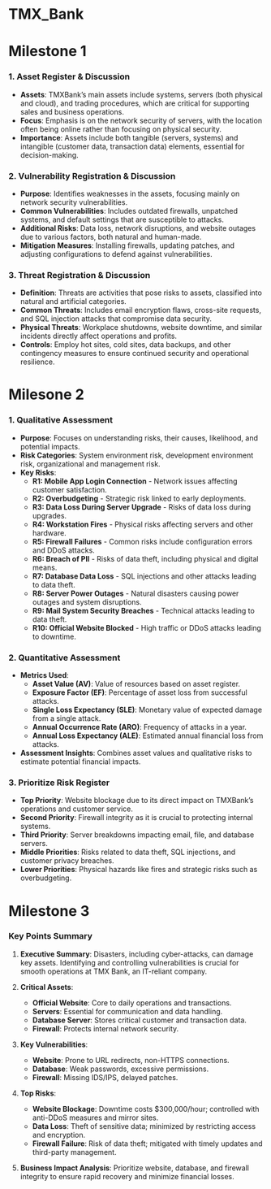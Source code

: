 # TMX_Bank
# Milestone 1
### 1. Asset Register & Discussion
- **Assets**: TMXBank’s main assets include systems, servers (both physical and cloud), and trading procedures, which are critical for supporting sales and business operations.
- **Focus**: Emphasis is on the network security of servers, with the location often being online rather than focusing on physical security.
- **Importance**: Assets include both tangible (servers, systems) and intangible (customer data, transaction data) elements, essential for decision-making.

### 2. Vulnerability Registration & Discussion
- **Purpose**: Identifies weaknesses in the assets, focusing mainly on network security vulnerabilities.
- **Common Vulnerabilities**: Includes outdated firewalls, unpatched systems, and default settings that are susceptible to attacks.
- **Additional Risks**: Data loss, network disruptions, and website outages due to various factors, both natural and human-made.
- **Mitigation Measures**: Installing firewalls, updating patches, and adjusting configurations to defend against vulnerabilities.

### 3. Threat Registration & Discussion
- **Definition**: Threats are activities that pose risks to assets, classified into natural and artificial categories.
- **Common Threats**: Includes email encryption flaws, cross-site requests, and SQL injection attacks that compromise data security.
- **Physical Threats**: Workplace shutdowns, website downtime, and similar incidents directly affect operations and profits.
- **Controls**: Employ hot sites, cold sites, data backups, and other contingency measures to ensure continued security and operational resilience.

# Milesone 2
### 1. Qualitative Assessment
- **Purpose**: Focuses on understanding risks, their causes, likelihood, and potential impacts.
- **Risk Categories**: System environment risk, development environment risk, organizational and management risk.
- **Key Risks**:
  - **R1: Mobile App Login Connection** - Network issues affecting customer satisfaction.
  - **R2: Overbudgeting** - Strategic risk linked to early deployments.
  - **R3: Data Loss During Server Upgrade** - Risks of data loss during upgrades.
  - **R4: Workstation Fires** - Physical risks affecting servers and other hardware.
  - **R5: Firewall Failures** - Common risks include configuration errors and DDoS attacks.
  - **R6: Breach of PII** - Risks of data theft, including physical and digital means.
  - **R7: Database Data Loss** - SQL injections and other attacks leading to data theft.
  - **R8: Server Power Outages** - Natural disasters causing power outages and system disruptions.
  - **R9: Mail System Security Breaches** - Technical attacks leading to data theft.
  - **R10: Official Website Blocked** - High traffic or DDoS attacks leading to downtime.

### 2. Quantitative Assessment
- **Metrics Used**:
  - **Asset Value (AV)**: Value of resources based on asset register.
  - **Exposure Factor (EF)**: Percentage of asset loss from successful attacks.
  - **Single Loss Expectancy (SLE)**: Monetary value of expected damage from a single attack.
  - **Annual Occurrence Rate (ARO)**: Frequency of attacks in a year.
  - **Annual Loss Expectancy (ALE)**: Estimated annual financial loss from attacks.
- **Assessment Insights**: Combines asset values and qualitative risks to estimate potential financial impacts.

### 3. Prioritize Risk Register
- **Top Priority**: Website blockage due to its direct impact on TMXBank’s operations and customer service.
- **Second Priority**: Firewall integrity as it is crucial to protecting internal systems.
- **Third Priority**: Server breakdowns impacting email, file, and database servers.
- **Middle Priorities**: Risks related to data theft, SQL injections, and customer privacy breaches.
- **Lower Priorities**: Physical hazards like fires and strategic risks such as overbudgeting.

# Milestone 3
### Key Points Summary

1. **Executive Summary**: Disasters, including cyber-attacks, can damage key assets. Identifying and controlling vulnerabilities is crucial for smooth operations at TMX Bank, an IT-reliant company.

2. **Critical Assets**:
   - **Official Website**: Core to daily operations and transactions.
   - **Servers**: Essential for communication and data handling.
   - **Database Server**: Stores critical customer and transaction data.
   - **Firewall**: Protects internal network security.

3. **Key Vulnerabilities**:
   - **Website**: Prone to URL redirects, non-HTTPS connections.
   - **Database**: Weak passwords, excessive permissions.
   - **Firewall**: Missing IDS/IPS, delayed patches.

4. **Top Risks**:
   - **Website Blockage**: Downtime costs $300,000/hour; controlled with anti-DDoS measures and mirror sites.
   - **Data Loss**: Theft of sensitive data; minimized by restricting access and encryption.
   - **Firewall Failure**: Risk of data theft; mitigated with timely updates and third-party management.

5. **Business Impact Analysis**: Prioritize website, database, and firewall integrity to ensure rapid recovery and minimize financial losses.
